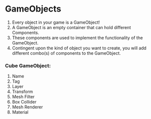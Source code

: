 # GameObjects

1. Every object in your game is a GameObject!
2. A GameObject is an empty container that can hold different Components.
3. These components are used to implement the functionality of the GameObject.
4. Contingent upon the kind of object you want to create, you will add different combo(s) of 
   components to the GameObject.

### Cube GameObject:
1. Name
2. Tag
3. Layer
4. Transform
5. Mesh Filter
6. Box Collider
7. Mesh Renderer
8. Material
